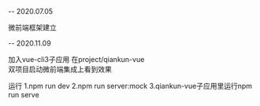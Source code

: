 -- 2020.07.05

微前端框架建立


-- 2020.11.09 

加入vue-cli3子应用 在project/qiankun-vue  
双项目启动微前端集成上看到效果

运行 
1.npm run dev 
2.npm run server:mock
3.qiankun-vue子应用里运行npm run serve